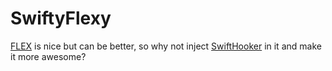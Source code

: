 # SwiftyFlexy

[FLEX](https://github.com/FLEXTool/FLEX/) is nice but can be better, so why not inject [SwiftHooker](https://github.com/ExTBH/SwiftHooker/) in it and make it more awesome?
